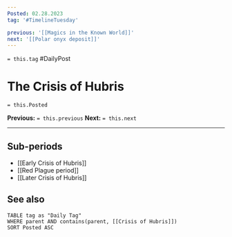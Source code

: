 ```yaml
---
Posted: 02.28.2023
tag: '#TimelineTuesday'

previous: '[[Magics in the Known World]]'
next: '[[Polar onyx deposit]]'
---
```


`= this.tag` #DailyPost

# The Crisis of Hubris

`= this.Posted`

**Previous:** `= this.previous`
**Next:** `= this.next`

---

## Sub-periods

- [[Early Crisis of Hubris]]
- [[Red Plague period]]
- [[Later Crisis of Hubris]]

## See also

```dataview
TABLE tag as "Daily Tag"
WHERE parent AND contains(parent, [[Crisis of Hubris]])
SORT Posted ASC
```
